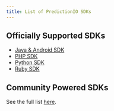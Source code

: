 ```yaml
---
title: List of PredictionIO SDKs
---
```


## Officially Supported SDKs

* [Java & Android SDK](/sdk/java/)
* [PHP SDK](/sdk/php/)
* [Python SDK](/sdk/python/)
* [Ruby SDK](/sdk/ruby/)

## Community Powered SDKs

See the full list [here](/sdk/community/).
